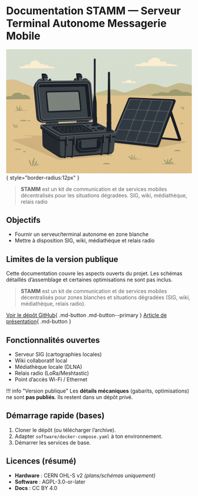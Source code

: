
# Documentation STAMM — Serveur Terminal Autonome Messagerie Mobile

![Bannière](assets/paysage-stamm.jpg){ style="border-radius:12px" }

> **STAMM** est un kit de communication et de services mobiles décentralisés pour les situations dégradées.
> SIG, wiki, médiathèque, relais radio

## Objectifs
- Fournir un serveur/terminal autonome en zone blanche
- Mettre à disposition SIG, wiki, médiathèque et relais radio

## Limites de la version publique
Cette documentation couvre les aspects ouverts du projet.
Les schémas détaillés d’assemblage et certaines optimisations ne sont pas inclus.

> **STAMM** est un kit de communication et de services mobiles décentralisés
> pour zones blanches et situations dégradées (SIG, wiki, médiathèque, relais radio).

[Voir le dépôt GitHub](https://github.com/PierreLga456/stamm){ .md-button .md-button--primary }
[Article de présentation](https://www.pierre-lannes.fr/cyberdeck-stamm-resilience-numerique/){ .md-button }

## Fonctionnalités ouvertes
- Serveur SIG (cartographies locales)
- Wiki collaboratif local
- Médiathèque locale (DLNA)
- Relais radio (LoRa/Meshtastic)
- Point d’accès Wi-Fi / Ethernet

!!! info "Version publique"
    Les **détails mécaniques** (gabarits, optimisations) ne sont **pas publiés**.
    Ils restent dans un dépôt privé.

## Démarrage rapide (bases)
1. Cloner le dépôt (ou télécharger l’archive).
2. Adapter `software/docker-compose.yaml` à ton environnement.
3. Démarrer les services de base.

## Licences (résumé)
- **Hardware** : CERN OHL-S v2 *(plans/schémas uniquement)*  
- **Software** : AGPL-3.0-or-later  
- **Docs** : CC BY 4.0

